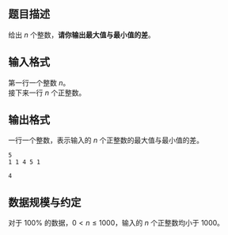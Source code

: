 ## 题目描述

给出 $n$ 个整数，**请你输出最大值与最小值的差**。

## 输入格式

第一行一个整数 $n$。  
接下来一行 $n$ 个正整数。

## 输出格式

一行一个整数，表示输入的 $n$ 个正整数的最大值与最小值的差。

```input1
5
1 1 4 5 1
```

```output1
4
```

## 数据规模与约定

对于 $100\%$ 的数据，$0 < n \le 1000$，输入的 $n$ 个正整数均小于 $1000$。
